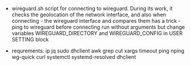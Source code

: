 * wireguard.sh
  script for connecting to wireguard. During its work, it checks the geolocation of the network interface, and also when connecting - the wireguard interface and compares them
  has a trick - ping to wireguard before connecting
  run without arguments but change variables WIREGUARD_DIRECTORY and WIREGUARD_CONFIG in USER SETTING block
- requrements:
  ip jq sudo dhclient awk grep cut xargs timeout ping nping wg-quick curl systemctl systemd-resolved dhclient 
